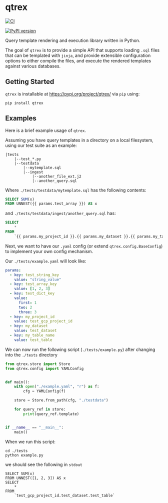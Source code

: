 # qtrex
[![CI](https://github.com/bradleybonitatibus/qtrex/actions/workflows/ci.yml/badge.svg)](https://github.com/bradleybonitatibus/qtrex/actions/workflows/ci.yml)

[![PyPI version](https://badge.fury.io/py/qtrex.svg)](https://badge.fury.io/py/qtrex)

Query template rendering and execution library written in Python.

The goal of `qtrex` is to provide a simple API that supports loading `.sql`
files that can be templated with `jinja`, and provide extensible configuration
options to either compile the files, and execute the rendered templates against
various databases.

## Getting Started

`qtrex` is installable at https://pypi.org/project/qtrex/ via `pip` using:

```
pip install qtrex
```

## Examples

Here is a brief example usage of `qtrex`. 

Assuming you have query templates in a directory on a local filesystem, using
our test suite as an example:

```text
|tests
    |--test_*.py
    |--testdata
        |--mytemplate.sql
        |--ingest
            |--another_file_ext.j2
            |--another_query.sql
```

Where `./tests/testdata/mytemplate.sql` has the following contents:
```sql
SELECT SUM(x)
FROM UNNEST({{ params.test_array }}) AS x
```
and `./tests/testdata/ingest/another_query.sql` has:

```sql
SELECT
    *
FROM
    `{{ params.my_project_id }}.{{ params.my_dataset }}.{{ params.my_table }}`
```

Next, we want to have our `.yaml` config (or extend `qtrex.config.BaseConfig`)
to implement your own config mechanism.

Our `./tests/example.yaml` will look like:
```yaml
params:
  - key: test_string_key
    value: "string_value"
  - key: test_array_key
    value: [1, 2, 3]
  - key: test_dict_key
    value:
      first: 1
      two: 2
      three: 3
  - key: my_project_id
    value: test_gcp_project_id
  - key: my_dataset
    value: test_dataset
  - key: my_table_name
    value: test_table
```

We can now run the following script (`./tests/example.py`) after changing
into the `./tests` directory
```python
from qtrex.store import Store
from qtrex.config import YAMLConfig


def main():
    with open("./example.yaml", "r") as f:
        cfg = YAMLConfig(f)

    store = Store.from_path(cfg, "./testdata")

    for query_ref in store:
        print(query_ref.template)


if __name__ == "__main__":
    main()

```

When we run this script:
```shell
cd ./tests
python example.py
```
we should see the following in `stdout`

```text
SELECT SUM(x)
FROM UNNEST([1, 2, 3]) AS x
SELECT
    *
FROM
    `test_gcp_project_id.test_dataset.test_table`
```
